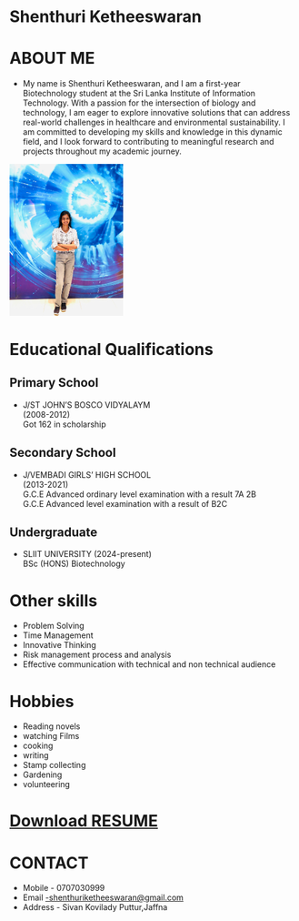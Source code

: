 # Shenthuri Ketheeswaran


# ABOUT ME
* My name is Shenthuri Ketheeswaran, and I am a first-year Biotechnology student at the Sri Lanka Institute of Information Technology. With a passion for the intersection of biology and technology, I am eager to explore innovative solutions that can address real-world challenges in healthcare and environmental sustainability. I am committed to developing my skills and knowledge in this dynamic field, and I look forward to contributing to meaningful research and projects throughout my academic journey. 

<img src="image1.jpg" alt="drawing" width="200"/>


# Educational Qualifications
## Primary School
* J/ST JOHN’S BOSCO VIDYALAYM<br>
 (2008-2012)
<br> Got 162 in scholarship
## Secondary School
* J/VEMBADI GIRLS’ HIGH SCHOOL<br>
 (2013-2021)
  <br>G.C.E Advanced ordinary level
 examination with a result 7A 2B<br>
  G.C.E Advanced level 
examination with a result of B2C 

## Undergraduate
* SLIIT UNIVERSITY (2024-present)<br>
 BSc (HONS) Biotechnology




 # Other skills
  * Problem Solving
  * Time Management
  * Innovative Thinking
  * Risk management process and analysis
  * Effective communication with technical and non technical audience
 
 # Hobbies

 * Reading novels
 * watching Films
 * cooking
 * writing
 * Stamp collecting
 * Gardening
 * volunteering

# [Download RESUME ](https://github.com/shenthu0306/shenthu0306.github.io/blob/1bc1c4597c72aba7b53f16df7c21e1e4df4e65ac/CV.pdf)
# CONTACT 
* Mobile - 0707030999
* Email -shenthuriketheeswaran@gmail.com
* Address - Sivan Kovilady Puttur,Jaffna



